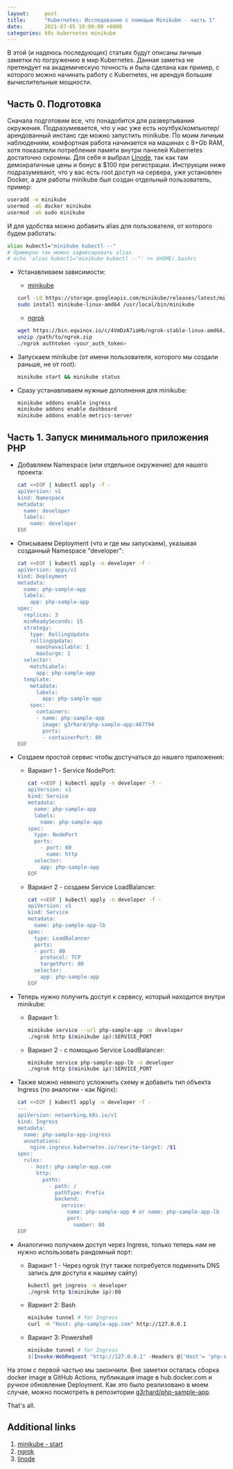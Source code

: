 ```yaml
---
layout:     post
title:      "Kubernetes: Исследование с помощью Minikube - часть 1"
date:       2021-07-05 19:00:00 +0800
categories: k8s kubernetes minikube
---
```


В этой (и надеюсь последующих) статьях будут описаны личные заметки по погружению в мир Kubernetes. Данная заметка не претендует на академическую точность и была сделана как пример, с которого можно начинать работу с Kubernetes, не арендуя большие вычислительные мощности.

## Часть 0. Подготовка

Сначала подготовим все, что понадобится для развертывания окружения. Подразумевается, что у нас уже есть ноутбук/компьютер/арендованный инстанс где можно запустить minikube. По моим личным наблюдениям, комфортная работа начинается на машинах c 8+Gb RAM, хотя показатели потребления памяти внутри панелей Kubernetes достаточно скромны. Для себя я выбрал [Linode](https://www.linode.com), так как там демократичные цены и бонус в $100 при регистрации. Инструкции ниже подразумевают, что у вас есть root доступ на сервера, уже установлен Docker, а для работы minikube был создан отдельный пользователь, пример:

  ```sh
  useradd -m minikube
  usermod -aG docker minikube
  usermod -aG sudo minikube
  ```

И для удобства можно добавить alias для пользователя, от которого будем работать:

  ```sh
  alias kubectl="minikube kubectl --"
  # Примерно так можно зафиксировать alias
  # echo 'alias kubectl="minikube kubectl --"' >> $HOME/.bashrc
  ```

* Устанавливаем зависимости:
  * [minikube](https://minikube.sigs.k8s.io/docs/start/)

  ```sh
  curl -LO https://storage.googleapis.com/minikube/releases/latest/minikube-linux-amd64
  sudo install minikube-linux-amd64 /usr/local/bin/minikube
  ```

  * [ngrok](https://ngrok.com/download)

  ```sh
  wget https://bin.equinox.io/c/4VmDzA7iaHb/ngrok-stable-linux-amd64.zip
  unzip /path/to/ngrok.zip
  ./ngrok authtoken <your_auth_token>
  ```

* Запускаем minikube (от имени пользователя, которого мы создали раньше, не от root):

  ```sh
  minikube start && minikube status
  ```

* Сразу устанавливаем нужные дополнения для minikube:

  ```sh
  minikube addons enable ingress
  minikube addons enable dashboard
  minikube addons enable metrics-server
  ```

## Часть 1. Запуск минимального приложения PHP

* Добавляем Namespace (или отдельное окружение) для нашего проекта:

  ```sh
  cat <<EOF | kubectl apply -f -
  apiVersion: v1
  kind: Namespace
  metadata:
    name: developer
    labels:
      name: developer
  EOF
  ```

* Описываем Deployment (что и где мы запускаем), указывая созданный Namespace "developer":

  ```sh
  cat <<EOF | kubectl apply -n developer -f -
  apiVersion: apps/v1
  kind: Deployment
  metadata:
    name: php-sample-app
    labels:
      app: php-sample-app
  spec:
    replicas: 3
    minReadySeconds: 15
    strategy:
      type: RollingUpdate
      rollingUpdate:
        maxUnavailable: 1
        maxSurge: 1
    selector:
      matchLabels:
        app: php-sample-app
    template:
      metadata:
        labels:
          app: php-sample-app
      spec:
        containers:
        - name: php-sample-app
          image: g3rhard/php-sample-app:467794
          ports:
          - containerPort: 80
  EOF
  ```

* Создаем простой сервис чтобы достучаться до нашего приложения:
  * Вариант 1 - Service NodePort:

    ```sh
    cat <<EOF | kubectl apply -n developer -f -
    apiVersion: v1
    kind: Service
    metadata:
      name: php-sample-app
      labels:
        name: php-sample-app
    spec:
      type: NodePort
      ports:
        - port: 80
          name: http
      selector:
        app: php-sample-app
    EOF
    ```

  * Вариант 2 - создаем Service LoadBalancer:

    ```sh
    cat <<EOF | kubectl apply -n developer -f -
    apiVersion: v1
    kind: Service
    metadata:
      name: php-sample-app-lb
    spec:
      type: LoadBalancer
      ports:
      - port: 80
        protocol: TCP
        targetPort: 80
      selector:
        app: php-sample-app
    EOF
    ```

* Теперь нужно получить доступ к сервису, который находится внутри minikube:
  * Вариант 1:

    ```sh
    minikube service --url php-sample-app -n developer
    ./ngrok http $(minikube ip):SERVICE_PORT
    ```

  * Вариант 2 - с помощью Service LoadBalancer:

    ```sh
    minikube service php-sample-app-lb -n developer
    ./ngrok http $(minikube ip):SERVICE_PORT
    ```

* Также можно немного усложнить схему и добавить тип объекта Ingress (по аналогии - как Nginx):

  ```sh
  cat <<EOF | kubectl apply -n developer -f -
  ---
  apiVersion: networking.k8s.io/v1
  kind: Ingress
  metadata:
    name: php-sample-app-ingress
    annotations:
      nginx.ingress.kubernetes.io/rewrite-target: /$1
  spec:
    rules:
      - host: php-sample-app.com
        http:
          paths:
            - path: /
              pathType: Prefix
              backend:
                service:
                  name: php-sample-app # or name: php-sample-app-lb
                  port:
                    number: 80
  EOF
  ```

* Аналогично получаем доступ через Ingress, только теперь нам не нужно использовать рандомный порт:
  * Вариант 1 - Через ngrok (тут также потребуется подменить DNS запись для доступа к нашему сайту)

    ```sh
    kubectl get ingress -n developer
    ./ngrok http $(minikube ip):80
    ```

  * Вариант 2: Bash

    ```sh
    minikube tunnel # for Ingress
    curl -H "Host: php-sample-app.com" http://127.0.0.1
    ```

  * Вариант 3: Powershell

    ```PowerShell
    minikube tunnel # for Ingress
    $(Invoke-WebRequest "http://127.0.0.1" -Headers @{'Host'= 'php-sample-app.com'}).Content
    ```

На этом с первой частью мы закончили. Вне заметки осталась сборка docker image в GitHub Actions, публикация image в hub.docker.com и ручное обновление Deployment. Как это было реализовано в моем случае, можно посмотреть в репозитории [g3rhard/php-sample-app](https://github.com/g3rhard/php-sample-app).

That's all.

## Additional links

1. [minikube - start](https://minikube.sigs.k8s.io/docs/start/)
2. [ngrok](https://ngrok.com/download)
3. [linode](https://www.linode.com)

